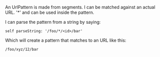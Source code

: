 An UrlPattern is made from segments. I can be matched against an actual URL. '*' and <named-parameters> can be used inside the pattern.

I can parse the pattern from a string by saying:

	self parseString: '/foo/*/<id>/bar'

Which will create a pattern that matches to an URL like this: 

	/foo/xyz/12/bar